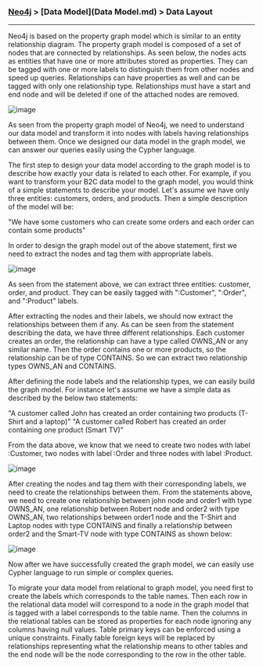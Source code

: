 


### [Neo4j](../Neo4j.md) > [Data Model](Data Model.md) > Data Layout
___

Neo4j is based on the property graph model which is similar to an entity relationship diagram. The property graph model is composed of a set of nodes that are connected by relationships. As seen below, the nodes acts as entities that have one or more attributes stored as properties. They can be tagged with one or more labels to distinguish them from other nodes and speed up queries. Relationships can have properties as well and can be tagged with only one relationship type. Relationships must have a start and end node and will be deleted if one of the attached nodes are removed. 

![image](http://dev.assets.neo4j.com.s3.amazonaws.com/wp-content/uploads/graphdb-gve.png) 



As seen from the property graph model of Neo4j, we need to understand our data model and transform it into nodes with labels having relationships between them. Once we designed our data model in the graph model, we can answer our queries easily using the Cypher language. 

The first step to design your data model according to the graph model is to describe how exactly your data is related to each other. For example, if you want to transform your B2C data model to the graph model, you would think of a simple statements to describe your model. Let's assume we have only three entities: customers, orders, and products. Then a simple description of the model will be:

"We have some customers who can create some orders and each order can contain some products"

In order to design the graph model out of the above statement, first we need to extract the nodes and tag them with appropriate labels.



![image](https://s3.amazonaws.com/3arta/graphdb_nodes_overview.png)




As seen from the statement above, we can extract three entities: customer, order, and product. They can be easily tagged with ":Customer", ":Order", and ":Product" labels. 

After extracting the nodes and their labels, we should now extract the relationships between them if any. As can be seen from the statement describing the data, we have three different relationships. Each customer creates an order, the relationship can have a type called OWNS_AN or any similar name. Then the order contains one or more products, so the relationship can be of type CONTAINS. So we can extract two relationship types OWNS_AN and CONTAINS. 


After defining the node labels and the relationship types, we can easily build the graph model. For instance let's assume we have a simple data as described by the below two statements:

"A customer called John has created an order containing two products (T-Shirt and a laptop)"
"A customer called Robert has created an order containing one product (Smart TV)"


From the data above, we know that we need to create two nodes with label :Customer, two nodes with label :Order and three nodes with label :Product.


![image](https://s3.amazonaws.com/3arta/Data_Modeling_Example.png)



After creating the nodes and tag them with their corresponding labels, we need to create the relationships between them. From the statements above, we need to create one relationship between john node and order1 with type OWNS_AN, one relationship between Robert node and order2 with type OWNS_AN, two relationships between order1 node and the T-Shirt and Laptop nodes with type CONTAINS and finally a relationship between order2 and the Smart-TV node with type CONTAINS as shown below:

![image](https://s3.amazonaws.com/3arta/Example_relation.png)




Now after we have successfully created the graph model, we can easily use Cypher language to run simple or complex queries. 


To migrate your data model from relational to graph model, you need first to create the labels which corresponds to the table names. Then each row in the relational data model will correspond to a node in the graph model that is tagged with a label corresponds to the table name. Then the columns in the relational tables can be stored as properties for each node ignoring any columns having null values. Table primary keys can be enforced using a unique constraints. Finally table foreign keys will be replaced by relationships representing what the relationship means to other tables and the end node will be the node corresponding to the row in the other table. 

